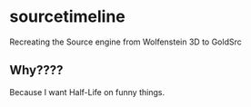 # sourcetimeline
Recreating the Source engine from Wolfenstein 3D to GoldSrc
## Why????
Because I want Half-Life on funny things.